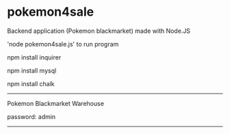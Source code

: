 # pokemon4sale
Backend application (Pokemon blackmarket) made with Node.JS

'node pokemon4sale.js' to run program

npm install inquirer

npm install mysql

npm install chalk

------------------------------

Pokemon Blackmarket Warehouse

password: admin

------------------------------